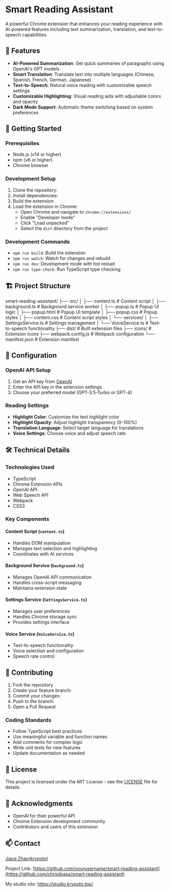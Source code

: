 # Smart Reading Assistant

A powerful Chrome extension that enhances your reading experience with AI-powered features including text summarization, translation, and text-to-speech capabilities.

## 🌟 Features

- **AI-Powered Summarization**: Get quick summaries of paragraphs using OpenAI's GPT models
- **Smart Translation**: Translate text into multiple languages (Chinese, Spanish, French, German, Japanese)
- **Text-to-Speech**: Natural voice reading with customizable speech settings
- **Customizable Highlighting**: Visual reading aids with adjustable colors and opacity
- **Dark Mode Support**: Automatic theme switching based on system preferences

## 🚀 Getting Started

### Prerequisites

- Node.js (v14 or higher)
- npm (v6 or higher)
- Chrome browser

### Development Setup

1. Clone the repository: 
2. Install dependencies:
3. Build the extension:
4. Load the extension in Chrome:
   - Open Chrome and navigate to `chrome://extensions/`
   - Enable "Developer mode"
   - Click "Load unpacked"
   - Select the `dist` directory from the project

### Development Commands

- `npm run build`: Build the extension
- `npm run watch`: Watch for changes and rebuild
- `npm run dev`: Development mode with hot reload
- `npm run type-check`: Run TypeScript type checking

## 🏗️ Project Structure
smart-reading-assistant/
├── src/
│ ├── content.ts # Content script
│ ├── background.ts # Background service worker
│ ├── popup.ts # Popup UI logic
│ ├── popup.html # Popup UI template
│ ├── popup.css # Popup styles
│ ├── content.css # Content script styles
│ └── services/
│ ├── SettingsService.ts # Settings management
│ └── VoiceService.ts # Text-to-speech functionality
├── dist/ # Built extension files
├── icons/ # Extension icons
├── webpack.config.js # Webpack configuration
└── manifest.json # Extension manifest
## 🔧 Configuration

### OpenAI API Setup

1. Get an API key from [OpenAI](https://platform.openai.com/)
2. Enter the API key in the extension settings
3. Choose your preferred model (GPT-3.5-Turbo or GPT-4)

### Reading Settings

- **Highlight Color**: Customize the text highlight color
- **Highlight Opacity**: Adjust highlight transparency (0-100%)
- **Translation Language**: Select target language for translations
- **Voice Settings**: Choose voice and adjust speech rate

## 🛠️ Technical Details

### Technologies Used

- TypeScript
- Chrome Extension APIs
- OpenAI API
- Web Speech API
- Webpack
- CSS3

### Key Components

#### Content Script (`content.ts`)
- Handles DOM manipulation
- Manages text selection and highlighting
- Coordinates with AI services

#### Background Service (`background.ts`)
- Manages OpenAI API communication
- Handles cross-script messaging
- Maintains extension state

#### Settings Service (`SettingsService.ts`)
- Manages user preferences
- Handles Chrome storage sync
- Provides settings interface

#### Voice Service (`VoiceService.ts`)
- Text-to-speech functionality
- Voice selection and configuration
- Speech rate control

## 🤝 Contributing

1. Fork the repository
2. Create your feature branch:
3. Commit your changes:
4. Push to the branch:
5. Open a Pull Request

### Coding Standards

- Follow TypeScript best practices
- Use meaningful variable and function names
- Add comments for complex logic
- Write unit tests for new features
- Update documentation as needed

## 📝 License

This project is licensed under the MIT License - see the [LICENSE](LICENSE) file for details.

## 🙏 Acknowledgments

- OpenAI for their powerful API
- Chrome Extension development community
- Contributors and users of this extension

## 📫 Contact

 [Jiace Zhao(krypoto)]((https://x.com/KrypotoZ))

Project Link: [https://github.com/yourusername/smart-reading-assistant](https://github.com/chrisdsasa/smart-reading-assistant)

My studio site: https://studio.krypoto.top/
